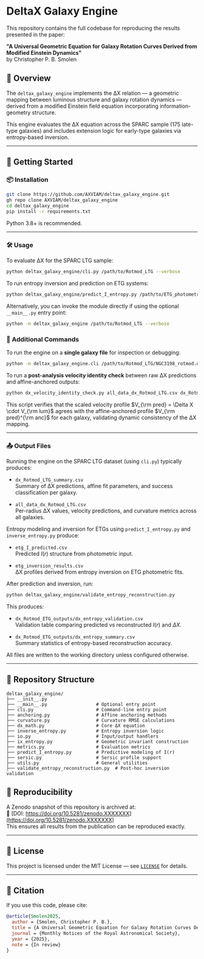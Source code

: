 # DeltaX Galaxy Engine

This repository contains the full codebase for reproducing the results presented in the paper:

**"A Universal Geometric Equation for Galaxy Rotation Curves Derived from Modified Einstein Dynamics"**  
by Christopher P. B. Smolen

## 🧠 Overview

The `deltax_galaxy_engine` implements the ΔX relation — a geometric mapping between luminous structure and galaxy rotation dynamics — derived from a modified Einstein field equation incorporating information-geometry structure.

This engine evaluates the ΔX equation across the SPARC sample (175 late-type galaxies) and includes extension logic for early-type galaxies via entropy-based inversion.

---

## 🚀 Getting Started

### 📦 Installation

```bash
git clone https://github.com/AXVIAM/deltax_galaxy_engine.git
gh repo clone AXVIAM/deltax_galaxy_engine
cd deltax_galaxy_engine
pip install -r requirements.txt
```

Python 3.8+ is recommended.

---

### 🛠 Usage

To evaluate ΔX for the SPARC LTG sample:

```bash
python deltax_galaxy_engine/cli.py /path/to/Rotmod_LTG --verbose
```

To run entropy inversion and prediction on ETG systems:

```bash
python deltax_galaxy_engine/predict_I_entropy.py /path/to/ETG_photometry_folder
```

Alternatively, you can invoke the module directly if using the optional `__main__.py` entry point:

```bash
python -m deltax_galaxy_engine /path/to/Rotmod_LTG --verbose
```


### 🔄 Additional Commands

To run the engine on a **single galaxy file** for inspection or debugging:

```bash
python -m deltax_galaxy_engine.cli /path/to/Rotmod_LTG/NGC3198_rotmod.dat --verbose
```

To run a **post-analysis velocity identity check** between raw ΔX predictions and affine-anchored outputs:

```bash
python dx_velocity_identity_check.py all_data_dx_Rotmod_LTG.csv dx_Rotmod_LTG_summary.csv
```

This script verifies that the scaled velocity profile $V_{\rm pred} = \Delta X \cdot V_{\rm lum}$ agrees with the affine-anchored profile $V_{\rm pred}^{\rm anc}$ for each galaxy, validating dynamic consistency of the ΔX mapping.

---

### 📤 Output Files

Running the engine on the SPARC LTG dataset (using `cli.py`) typically produces:

- `dx_Rotmod_LTG_summary.csv`  
  Summary of ΔX predictions, affine fit parameters, and success classification per galaxy.

- `all_data_dx_Rotmod_LTG.csv`  
  Per-radius ΔX values, velocity predictions, and curvature metrics across all galaxies.

Entropy modeling and inversion for ETGs using `predict_I_entropy.py` and `inverse_entropy.py` produce:

- `etg_I_predicted.csv`  
  Predicted $I(r)$ structure from photometric input.

- `etg_inversion_results.csv`  
  ΔX profiles derived from entropy inversion on ETG photometric fits.

After prediction and inversion, run:

```bash
python deltax_galaxy_engine/validate_entropy_reconstruction.py
```

This produces:

- `dx_Rotmod_ETG_outputs/dx_entropy_validation.csv`  
  Validation table comparing predicted vs reconstructed $I(r)$ and $\Delta X$.

- `dx_Rotmod_ETG_outputs/dx_entropy_summary.csv`  
  Summary statistics of entropy-based reconstruction accuracy.

All files are written to the working directory unless configured otherwise.

---

## 📂 Repository Structure

```
deltax_galaxy_engine/
├── __init__.py
├── __main__.py                  # Optional entry point
├── cli.py                       # Command-line entry point
├── anchoring.py                 # Affine anchoring methods
├── curvature.py                 # Curvature RMSE calculations
├── dx_math.py                   # Core ΔX equation
├── inverse_entropy.py           # Entropy inversion logic
├── io.py                        # Input/output handlers
├── ix_entropy.py                # Geometric invariant construction
├── metrics.py                   # Evaluation metrics
├── predict_I_entropy.py         # Predictive modeling of I(r)
├── sersic.py                    # Sersic profile support
├── utils.py                     # General utilities
├── validate_entropy_reconstruction.py  # Post-hoc inversion validation
```

## 📄 Reproducibility

A Zenodo snapshot of this repository is archived at:  
📌 [DOI: https://doi.org/10.5281/zenodo.XXXXXXX](https://doi.org/10.5281/zenodo.XXXXXXX)  
This ensures all results from the publication can be reproduced exactly.

---

## 📜 License

This project is licensed under the MIT License — see [`LICENSE`](./LICENSE) for details.

---

## 🧾 Citation

If you use this code, please cite:

```bibtex
@article{Smolen2025,
  author = {Smolen, Christopher P. B.},
  title = {A Universal Geometric Equation for Galaxy Rotation Curves Derived from Modified Einstein Dynamics},
  journal = {Monthly Notices of the Royal Astronomical Society},
  year = {2025},
  note = {In review}
}
```
